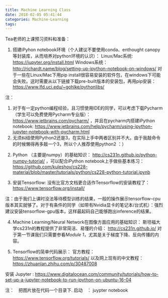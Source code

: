 ```yaml
---
title: Machine Learning Class
date: 2018-02-05 05:41:44
categories: Machine-Learning
tags:
---
```


Tea老师的上课预习资料和准备：

1. 搭建iPyhon notebook环境（个人建议不要使用conda、enthought canopy等封装库，从而培养对python环境的认识）：
Linux/Mac系统:
https://jupyter.org/install.html
Windows系统：
http://richardt.name/blog/setting-up-ipython-notebook-on-windows/
对于一些在Linux/Mac下用pip install很容易安装的软件包，在windows下可能会失败。这时需要从以下链接下载pre-built版本的安装包，再用pip安装：
https://www.lfd.uci.edu/~gohlke/pythonlibs/


注：
1) 对于有一定python编程经验，且习惯使用IDE的同学，可以考虑下载Pycharm（学生可以免费使用Pycharm专业版）：
https://www.jetbrains.com/pycharm/
，并且在pycharm内搭建iPython notebook:
https://www.jetbrains.com/help/pycharm/using-ipython-jupyter-notebook-with-pycharm.html
2) 无须纠结使用Python2还是3，在实际上手中两者区别并不大。由于我敲命令的时候懒得再多敲一个3，所以个人推荐使用python2 ：）

2. Python （主要是numpy）的基础知识：
http://cs231n.github.io/python-numpy-tutorial/
，可以配合iPython notebook上手做些基本练习：
https://github.com/kuleshov/cs228-material/blob/master/tutorials/python/cs228-python-tutorial.ipynb

3. 安装Tensorflow:
没有比官方文档更合适作Tensorflow的安装教程了：
https://www.tensorflow.org/install/

注：由于我们上课时没法等待模型训练的结果，一般的操作展示tensorflow-cpu版本其实就够了。对于有条件的同学（如带有Nvidia显卡的笔记本/台式机）：强烈建议安装tensorflow-gpu版本，这样最起码自己能够跑出inference的结果。

4. Machine Learning/Neural Network在图像方面应用的基础知识：
斯坦福大学cs231n的教程提供了非常简洁、易懂的介绍：
http://cs231n.github.io/
对于第一节课我们只需要参看*Module 1*，尤其是关于梯度下降、反向传播的内容。

5. Tensorflow的简单代码展示：
官方教程：
https://www.tensorflow.org/tutorials/
以及网上现有的中文教程：
https://zhuanlan.zhihu.com/p/30487008

安装 Jupyter :
https://www.digitalocean.com/community/tutorials/how-to-set-up-a-jupyter-notebook-to-run-ipython-on-ubuntu-16-04

注：　把图片放在代码一个目录下.
启动　： juypter notebook　



